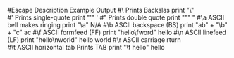 #Escape		Description					Example 					Output
#\\ 		Prints Backslas				print "\\" 					\
#\'			Prints single-quote 		print "\'"					'
#\"			Prints double quote			print "\""					"
#\a 		ASCII bell makes ringing	print "\a"					N/A
#\b 		ASCII backspace (BS)		print "ab" + "\b" + "c"		ac
#\f 		ASCII formfeed (FF)			print "hello\fword"			hello
#\n			ASCII linefeed (LF)			print "hello\nworld"		hello
																	world
#\r			ASCII carriage rturn 		
#\t 		ASCII horizontal tab		Prints TAB print "\t hello" hello 